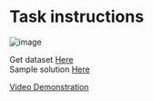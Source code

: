 <h1>Task instructions</h1>

![image](https://github.com/mavssvighnesh/TSF-GRIP-MAIN/assets/109013315/c0b90637-5f19-475d-b69e-cbd2765cc32f)


Get dataset <a href="https://bit.ly/3kXTdox">Here</a>
<br>
Sample solution <a href="https://bit.ly/3cGyP8j">Here</a>

<a href="https://youtu.be/INnU9jWoHpA">Video Demonstration</a>

